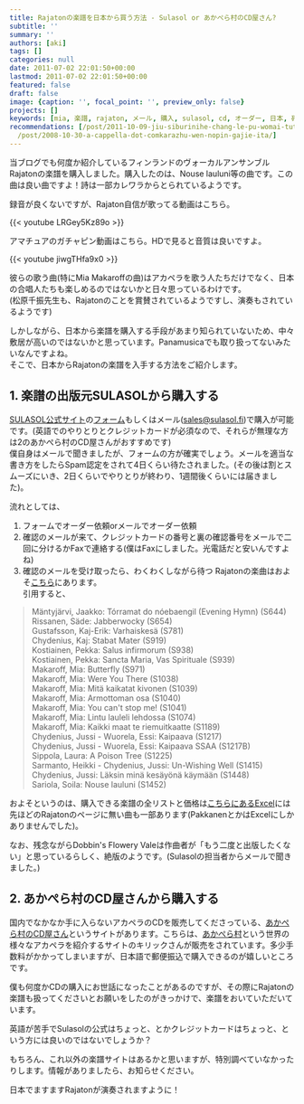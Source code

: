 ```yaml
---
title: Rajatonの楽譜を日本から買う方法 - Sulasol or あかぺら村のCD屋さん?
subtitle: ''
summary: ''
authors: [aki]
tags: []
categories: null
date: 2011-07-02 22:01:50+00:00
lastmod: 2011-07-02 22:01:50+00:00
featured: false
draft: false
image: {caption: '', focal_point: '', preview_only: false}
projects: []
keywords: [mia, 楽譜, rajaton, メール, 購入, sulasol, cd, オーダー, 日本, 確認]
recommendations: [/post/2011-10-09-jiu-siburinihe-chang-le-pu-womai-tuta/, /post/2013-08-23-the-idea-of-northnole-pu-womai-tuta/,
  /post/2008-10-30-a-cappella-dot-comkarazhu-wen-nopin-gajie-ita/]
---
```

当ブログでも何度か紹介しているフィンランドのヴォーカルアンサンブル Rajatonの楽譜を購入しました。購入したのは、Nouse lauluni等の曲です。この曲は良い曲ですよ！詩は一部カレワラからとられているようです。

録音が良くないですが、Rajaton自信が歌ってる動画はこちら。

{{< youtube LRGey5Kz89o >}}

 

アマチュアのガチャピン動画はこちら。HDで見ると音質は良いですよ。

{{< youtube jiwgTHfa9x0 >}}

彼らの歌う曲(特にMia Makaroffの曲)はアカペラを歌う人たちだけでなく、日本の合唱人たちも楽しめるのではないかと日々思っているわけです。  
(松原千振先生も、Rajatonのことを賞賛されているようですし、演奏もされているようです)

しかしながら、日本から楽譜を購入する手段があまり知られていないため、中々敷居が高いのではないかと思っています。Panamusicaでも取り扱ってないみたいなんですよね。  
そこで、日本からRajatonの楽譜を入手する方法をご紹介します。

## 1. 楽譜の出版元SULASOLから購入する
[SULASOL公式サイト](http://www.sulasol.fi/en/)の[フォーム](http://www.sulasol.fi/lomakkeet/order.htm)もしくはメール([sales@sulasol.fi](mailto:sales@sulasol.fi))で購入が可能です。(英語でのやりとりとクレジットカードが必須なので、それらが無理な方は2のあかぺら村のCD屋さんがおすすめです)  
僕自身はメールで聞きましたが、フォームの方が確実でしょう。メールを適当な書き方をしたらSpam認定をされて4日くらい待たされました。(その後は割とスムーズにいき、2日くらいでやりとりが終わり、1週間後くらいには届きました)。

流れとしては、

1. フォームでオーダー依頼orメールでオーダー依頼
2. 確認のメールが来て、クレジットカードの番号と裏の確認番号をメールで二回に分けるかFaxで連絡する(僕はFaxにしました。光電話だと安いんですよね)
3. 確認のメールを受け取ったら、わくわくしながら待つ
Rajatonの楽曲はおよそ[こちら](http://www.sulasol.fi/en/sheet/mixed/rajaton/)にあります。  
引用すると、

> Mäntyjärvi, Jaakko: Tórramat do nóebaengil (Evening Hymn) (S644)  
> Rissanen, Säde: Jabberwocky (S654)  
> Gustafsson, Kaj-Erik: Varhaiskesä (S781)  
> Chydenius, Kaj: Stabat Mater (S919)  
> Kostiainen, Pekka: Salus infirmorum (S938)  
> Kostiainen, Pekka: Sancta Maria, Vas Spirituale (S939)  
> Makaroff, Mia: Butterfly (S971)  
> Makaroff, Mia: Were You There (S1038)  
> Makaroff, Mia: Mitä kaikatat kivonen (S1039)  
> Makaroff, Mia: Armottoman osa (S1040)  
> Makaroff, Mia: You can't stop me! (S1041)  
> Makaroff, Mia: Lintu lauleli lehdossa (S1074)  
> Makaroff, Mia: Kaikki maat te riemuitkaatte (S1189)  
> Chydenius, Jussi - Wuorela, Essi: Kaipaava (S1217)  
> Chydenius, Jussi - Wuorela, Essi: Kaipaava SSAA (S1217B)  
> Sippola, Laura: A Poison Tree (S1225)  
> Sarmanto, Heikki - Chydenius, Jussi: Un-Wishing Well (S1415)  
> Chydenius, Jussi: Läksin minä kesäyönä käymään (S1448)  
> Sariola, Soila: Nouse lauluni (S1452)

およそというのは、購入できる楽譜の全リストと価格は[こちらにあるExcel](http://www.sulasol.fi/en/sheet/)には先ほどのRajatonのページに無い曲も一部あります(PakkanenとかはExcelにしかありませんでした)。

なお、残念ながらDobbin's Flowery Valeは作曲者が「もう二度と出版したくない」と思っているらしく、絶版のようです。(Sulasolの担当者からメールで聞きました。)

## 2. あかぺら村のCD屋さんから購入する
国内でなかなか手に入らないアカペラのCDを販売してくださっている、[あかぺら村のCD屋さん](http://acappellacd.cart.fc2.com/)というサイトがあります。こちらは、[あかぺら村](http://acappellavillage.blog103.fc2.com/)という世界の様々なアカペラを紹介するサイトのキリックさんが販売をされています。多少手数料がかかってしまいますが、日本語で郵便振込で購入できるのが嬉しいところです。

僕も何度かCDの購入にお世話になったことがあるのですが、その際にRajatonの楽譜も扱ってくださいとお願いをしたのがきっかけで、楽譜をおいていただいています。

英語が苦手でSulasolの公式はちょっと、とかクレジットカードはちょっと、という方には良いのではないでしょうか？

 

もちろん、これ以外の楽譜サイトはあるかと思いますが、特別調べていなかったりします。情報がありましたら、お知らせください。

日本でますますRajatonが演奏されますように！


